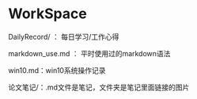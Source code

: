 # WorkSpace

DailyRecord/ ： 每日学习/工作心得

markdown_use.md ： 平时使用过的markdown语法

win10.md：win10系统操作记录

论文笔记/：.md文件是笔记，文件夹是笔记里面链接的图片
